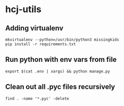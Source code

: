 # hcj-utils
## Adding virtualenv
```
mkvirtualenv --python=/usr/bin/python3 missingkids
pip install -r requirements.txt
```

## Run python with env vars from file
```
export $(cat .env | xargs) && python manage.py
```

## Clean out all .pyc files recursively
```
find . -name '*.pyc' -delete
```
